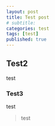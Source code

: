 ```yaml
---
layout: post
title: Test post
# subtitle: 
categories: test
tags: [test]
published: true
---
```



## Test2
test

### Test3
test

>test
